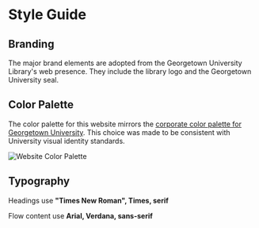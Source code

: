 # Style Guide

## Branding

The major brand elements are adopted from the Georgetown University Library's web presence. They include the library logo and the Georgetown University seal.

## Color Palette

The color palette for this website mirrors the [corporate color palette for Georgetown University](https://visualidentity.georgetown.edu/colors). This choice was made to be consistent with University visual identity standards.

![Website Color Palette](https://github.com/robert-laws/project-instruction-menu-documentation/blob/master/98_support-documents/color-palette.jpg)

## Typography

Headings use **"Times New Roman", Times, serif**

Flow content use **Arial, Verdana, sans-serif**